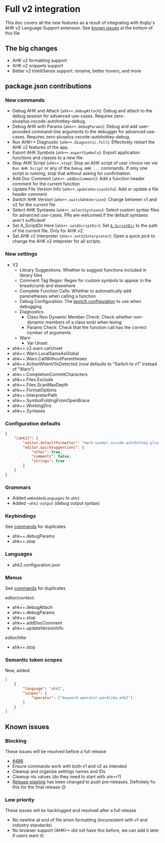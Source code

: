 # Full v2 integration

This doc covers all the new features as a result of integrating with thqby's AHK v2 Language Support extension. See [known issues](#known-issues) at the bottom of this file

## The big changes

-   AHK v2 formatting support
-   AHK v2 snippets support
-   Better v2 IntelliSense support: rename, better hovers, and more

## package.json contributions

### New commands

-   Debug AHK and Attach (`ahk++.debugAttach`): Debug and attach to the debug session for advanced use-cases. Requires zero-plusplus.vscode-autohotkey-debug.
-   Debug AHK with Params (`ahk++.debugParams`): Debug and add user-provided command-line arguments to the debugger for advanced use-cases. Requires zero-plusplus.vscode-autohotkey-debug.
-   Run AHK++ Diagnostic (`ahk++.diagnostic.full`): Effectively restart the AHK v2 features of the app.
-   Export AHK Symbols (`ahk++.exportSymbols`): Export application functions and classes to a new file.
-   Stop AHK Script (`ahk++.stop`): Stop an AHK script of user choice ran via `Run AHK Script` or any of the `Debug AHK ...` commands. If only one script is running, stop that without asking for confirmation.
-   Add Doc Comment (`ahk++.addDocComment`): Add a function header comment for the current function
-   Update File Version Info (`ahk++.updateVersionInfo`): Add or update a file header comment
-   Switch AHK Version (`ahk++.switchAhkVersion`): Change between v1 and v2 for the current file
-   Select AHK Syntaxes (`ahk++.selectSyntaxes`): Select custom syntax files for advanced use-cases. PRs are welcomed if the default syntaxes aren't sufficient!
-   Set A_ScriptDir Here (`ahk++.setAScriptDir`): Set [`A_ScriptDir`](https://www.autohotkey.com/docs/v2/Variables.htm#ScriptDir) to the path of the current file. Only for AHK v2.
-   Set AHK v2 Interpreter (`ahk++.setV2Interpreter`): Open a quick pick to change the AHK v2 intepreter for all scripts.

### New settings

-   V2
    -   Library Suggestions: Whether to suggest functions included in library files
    -   Comment Tag Regex: Regex for custom symbols to appear in the breadcrumb and elsewhere
    -   Complete Function Calls: Whether to automatically add parenetheses when calling a function
    -   Debug Configuration: The [launch configuration](https://code.visualstudio.com/docs/editor/debugging#_launch-configurations) to use when debugging
    -   Diagnostics
        -   Class Non Dynamic Member Check: Check whether non-dynamic members of a class exist when lexing
        -   Params Check: Check that the function call has the correct number of arguments
    -   Warn
        -   Var Unset:
-   ahk++.v2.warn.varUnset
-   ahk++.Warn.LocalSameAsGlobal
-   ahk++.Warn.CallWithoutParentheses
-   ahk++.ActionWhenV1IsDetected (now defaults to "Switch to v1" instead of "Warn")
-   ahk++.CompletionCommitCharacters
-   ahk++.Files.Exclude
-   ahk++.Files.ScanMaxDepth
-   ahk++.FormatOptions
-   ahk++.InterpreterPath
-   ahk++.SymbolFoldingFromOpenBrace
-   ahk++.WorkingDirs
-   ahk++.Syntaxes

### Configuration defaults

```json
{
    "[ahk2]": {
        "editor.defaultFormatter": "mark-wiemer.vscode-autohotkey-plus-plus",
        "editor.quickSuggestions": {
            "other": true,
            "comments": false,
            "strings": true
        }
    }
}
```

### Grammars

-   Added `embeddedLanguages` to `ahk2`
-   Added `~ahk2-output` (debug output syntax)

### Keybindings

See [commands](#commands) for duplicates

-   ahk++.debugParams
-   ahk++.stop

### Languages

-   ahk2.configuration.json

### Menus

See [commands](#commands) for duplicates

editor/context:

-   ahk++.debugAttach
-   ahk++.debugParams
-   ahk++.stop
-   ahk++.addDocComment
-   ahk++.updateVersionInfo

editor/title:

-   ahk++.stop

### Semantic token scopes

New, added:

```json
[
    {
        "language": "ahk2",
        "scopes": {
            "operator": ["keyword.operator.wordlike.ahk2"]
        }
    }
]
```

## Known issues

### Blocking

These issues will be resolved before a full release

-   [#486](https://github.com/mark-wiemer-org/ahkpp/issues/486)
-   Ensure commands work with both v1 and v2 as intended
-   Cleanup and organize settings names and IDs
-   Cleanup nls values (do they need to start with `ahk++`?)
-   [Release pipeline](../.github/workflows/deploy.yml) has been changed to push pre-releases. Definitely fix this for the final release 😉

### Low priority

These issues will be backlogged and resolved after a full release

-   No newline at end of file when formatting (inconsistent with v1 and industry standards)
-   No browser support (AHK++ did not have this before, we can add it later if users want it)
